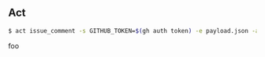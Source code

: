 ## Act

```bash
$ act issue_comment -s GITHUB_TOKEN=$(gh auth token) -e payload.json -a v1v
```
foo
